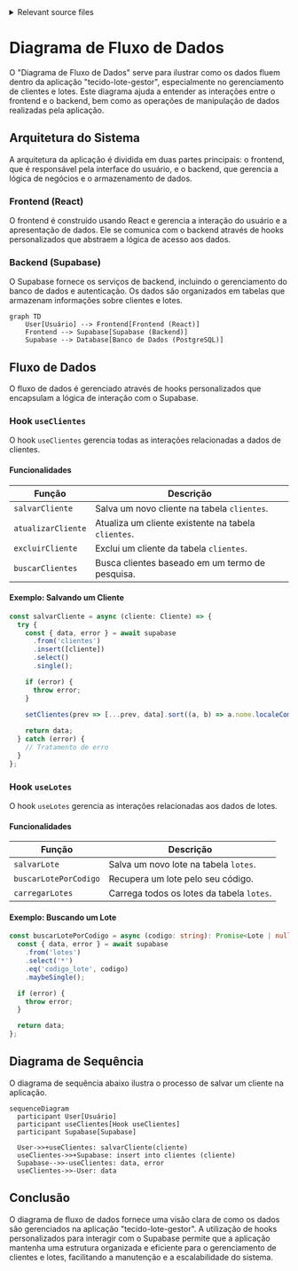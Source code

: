 <details>
<summary>Relevant source files</summary>

- [docsteste/data_management.md](https://github.com/guilhermedreis/tecido-lote-gestor/blob/main/docsteste/data_management.md)
</details>

# Diagrama de Fluxo de Dados

O "Diagrama de Fluxo de Dados" serve para ilustrar como os dados fluem dentro da aplicação "tecido-lote-gestor", especialmente no gerenciamento de clientes e lotes. Este diagrama ajuda a entender as interações entre o frontend e o backend, bem como as operações de manipulação de dados realizadas pela aplicação.

## Arquitetura do Sistema

A arquitetura da aplicação é dividida em duas partes principais: o frontend, que é responsável pela interface do usuário, e o backend, que gerencia a lógica de negócios e o armazenamento de dados.

### Frontend (React)

O frontend é construído usando React e gerencia a interação do usuário e a apresentação de dados. Ele se comunica com o backend através de hooks personalizados que abstraem a lógica de acesso aos dados.

### Backend (Supabase)

O Supabase fornece os serviços de backend, incluindo o gerenciamento do banco de dados e autenticação. Os dados são organizados em tabelas que armazenam informações sobre clientes e lotes.

```mermaid
graph TD
    User[Usuário] --> Frontend[Frontend (React)]
    Frontend --> Supabase[Supabase (Backend)]
    Supabase --> Database[Banco de Dados (PostgreSQL)]
```

## Fluxo de Dados

O fluxo de dados é gerenciado através de hooks personalizados que encapsulam a lógica de interação com o Supabase.

### Hook `useClientes`

O hook `useClientes` gerencia todas as interações relacionadas a dados de clientes. 

#### Funcionalidades

| Função                | Descrição                                                        |
|----------------------|------------------------------------------------------------------|
| `salvarCliente`      | Salva um novo cliente na tabela `clientes`.                      |
| `atualizarCliente`   | Atualiza um cliente existente na tabela `clientes`.              |
| `excluirCliente`     | Exclui um cliente da tabela `clientes`.                          |
| `buscarClientes`     | Busca clientes baseado em um termo de pesquisa.                 |

#### Exemplo: Salvando um Cliente

```typescript
const salvarCliente = async (cliente: Cliente) => {
  try {
    const { data, error } = await supabase
      .from('clientes')
      .insert([cliente])
      .select()
      .single();

    if (error) {
      throw error;
    }

    setClientes(prev => [...prev, data].sort((a, b) => a.nome.localeCompare(b.nome)));
    
    return data;
  } catch (error) {
    // Tratamento de erro
  }
};
```

### Hook `useLotes`

O hook `useLotes` gerencia as interações relacionadas aos dados de lotes.

#### Funcionalidades

| Função                 | Descrição                                                       |
|-----------------------|---------------------------------------------------------------|
| `salvarLote`          | Salva um novo lote na tabela `lotes`.                          |
| `buscarLotePorCodigo` | Recupera um lote pelo seu código.                              |
| `carregarLotes`       | Carrega todos os lotes da tabela `lotes`.                     |

#### Exemplo: Buscando um Lote

```typescript
const buscarLotePorCodigo = async (codigo: string): Promise<Lote | null> => {
  const { data, error } = await supabase
    .from('lotes')
    .select('*')
    .eq('codigo_lote', codigo)
    .maybeSingle();

  if (error) {
    throw error;
  }

  return data;
};
```

## Diagrama de Sequência

O diagrama de sequência abaixo ilustra o processo de salvar um cliente na aplicação.

```mermaid
sequenceDiagram
  participant User[Usuário]
  participant useClientes[Hook useClientes]
  participant Supabase[Supabase]

  User->>+useClientes: salvarCliente(cliente)
  useClientes->>+Supabase: insert into clientes (cliente)
  Supabase-->>-useClientes: data, error
  useClientes->>-User: data
```

## Conclusão

O diagrama de fluxo de dados fornece uma visão clara de como os dados são gerenciados na aplicação "tecido-lote-gestor". A utilização de hooks personalizados para interagir com o Supabase permite que a aplicação mantenha uma estrutura organizada e eficiente para o gerenciamento de clientes e lotes, facilitando a manutenção e a escalabilidade do sistema.